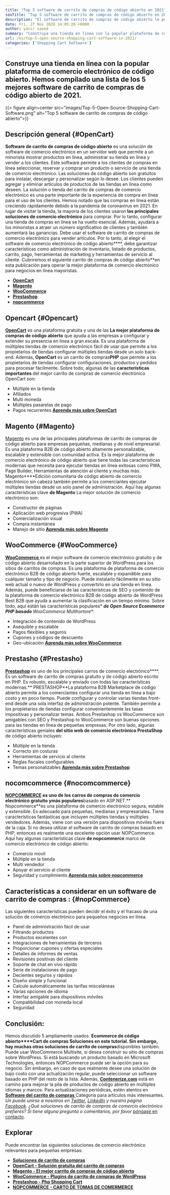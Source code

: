 ```yaml
---
title: "Top 5 software de carrito de compras de código abierto en 2021" 
seoTitle: "Top 5 software de carrito de compras de código abierto en 2021" 
description: "El software de carrito de compras de código abierto le permite configurar un sitio web de comercio electrónico en línea de bajo costo para su negocio. Revisemos los 5 mejores carritos de compras gratuitos." 
date: Fri, 27 Nov 2020 14:05:20 +0000
author: yasir saeed
summary: "Construya una tienda en línea con la popular plataforma de comercio electrónico de código abierto. Hemos compilado una lista de los 5 mejores software de carrito de compras de código abierto de 2021." 
url: /es/top-5-open-source-shopping-cart-software-in-2021/
categories: ['Shopping Cart Software']
---
```


## Construye una tienda en línea con la popular plataforma de comercio electrónico de código abierto. Hemos compilado una lista de los 5 mejores software de carrito de compras de código abierto de 2021.

{{< figure align=center src="images/Top-5-Open-Source-Shopping-Cart-Software.png" alt="Top 5 software de carrito de compras de código abierto">}}


## **Descripción general** {#OpenCart}

**Software de carrito de compras de código abierto** es una solución de software de comercio electrónico en un servidor web que permite a un minorista mostrar productos en línea, administrar su tienda en línea y vender a los clientes. Este software permite a los clientes de compras en línea seleccionar, reservar y comprar un producto o servicio de una tienda de comercio electrónico. Las soluciones de código abierto son gratuitos para instalar, descargar y personalizar según lo desee. Los clientes pueden agregar y eliminar artículos de productos de las tiendas en línea como deseen. La solución o tienda del carrito de compras de comercio electrónico es una parte importante de la experiencia de compra en línea para el uso de los clientes.
Hemos notado que las compras en línea están creciendo rápidamente debido a la pandemia de coronavirus en 2021. En lugar de visitar la tienda, la mayoría de los clientes usaron **las principales soluciones de comercio electrónico** para comprar. Por lo tanto, configurar una tienda de compras en línea se ha vuelto esencial. Además, ayudará a los minoristas a atraer un número significativo de clientes y también aumentará las ganancias. Debe usar el software de carrito de compras de comercio electrónico para vender artículos. Por lo tanto, al elegir el software de comercio electrónico de código abierto****, debe garantizar características como administración de inventario, listado de productos, carrito, pago, herramientas de marketing y herramientas de servicio al cliente.
Cubriremos el siguiente carrito de compras de código abierto**en esta publicación para operar la mejor plataforma de comercio electrónico para negocios en línea mayoristas.
* [ **OpenCart** ][1]
* [ **Magento** ][2]
* [ **WooCommerce** ][3]
* [ **Prestashop** ][4]
* [ **nopcommerce** ][5]

## Opencart {#Opencart}

[ **OpenCart**][6] es una plataforma gratuita y una de las **La mejor plataforma de compras de código abierto** que ayuda a las empresas a configurar y extender su presencia en línea a gran escala. Es una plataforma de múltiples tiendas de comercio electrónico fácil de usar que permite a los propietarios de tiendas configurar múltiples tiendas desde un solo back-end. Además, **OpenCart** es un carrito de compras**PHP** que permite a los propietarios de tiendas configurar configuraciones, productos y pedidos para procesar fácilmente.
Sobre todo, algunas de las **características importantes** del mejor carrito de compras de comercio electrónico OpenCart son:
  * Múltiple en la tienda
  * Afiliados
  * Multi moneda
  * Múltiples pasarelas de pago
  * Pagos recurrentes
[ **Aprenda más sobre OpenCart** ][7]

## Magento {#Magento}

[Magento][8] es una de las principales plataformas de carrito de compras de código abierto para empresas pequeñas, medianas y de nivel empresarial. Es una plataforma B2B de código abierto altamente personalizable, escalable y extensible con comunidad activa. Es la mejor plataforma de comercio electrónico de código abierto que tiene todas las características modernas que necesita para ejecutar tiendas en línea exitosas como PWA, Page Builder, Herramientas de atención al cliente y muchas más. Magento****Edición comunitaria de código abierto de comercio electrónico sin cabeza también permite a los comerciantes ejecutar múltiples tiendas desde un solo panel de administración.
Aquí hay algunas características clave **de Magento** La mejor solución de comercio electrónico son:
  * Constructor de páginas
  * Aplicación web progresiva (PWA)
  * Comercialización visual
  * Compra instantánea
  * Manejo de sitio
[ **Aprenda más sobre Magento** ][8]

## WooCommerce {#WooCommerce}

[ **WooCommerce** ][9] es el mejor software de comercio electrónico gratuito y de código abierto desarrollado en la parte superior de WordPress para los sitios de carritos de compras. Es una plataforma de plataforma de comercio electrónico B2B de código abierto fuerte, escalable y expandible para cualquier tamaño y tipo de negocio. Puede instalarlo fácilmente en su sitio web actual o nuevo de WordPress y convertirlo en una tienda en línea. Además, puede beneficiarse de las características de SEO y contenido de la plataforma de comercio electrónico B2B de código abierto de WordPress Best B2B que ayuda a aumentar la clasificación en un tiempo mínimo.
Sobre todo, aquí están las características populares* ***de Open Source Ecommerce PHP basado** WooCommerce Multhortore**:
  * Integración de contenido de WordPress
  * Asequible y escalable
  * Pagos flexibles y seguros
  * Cupones y códigos de descuento
  * Geo-ubicación
[ **Aprenda más sobre WooCommerce** ][10]

## Prestasho {#Prestasho}

[ **Prestashop**][11] es uno de los principales carros de comercio electrónico****. Es un software de carrito de compras gratuito y de código abierto escrito en PHP. Es robusto, escalable y enviado con todas las características modernas.** PRESTASHOP**La plataforma B2B Marketplace de código abierto permite a los comerciantes configurar una tienda en línea a bajo costo y en poco tiempo. Puede configurar y controlar varias tiendas front-end desde una sola interfaz de administración potente. También permite a los propietarios de tiendas configurar convenientemente las tasas impositivas y personalizar temas. Ambos Prestashop vs WooCommerce son amigables con SEO y Prestashop to WooCommerce son buenas opciones para las tiendas en línea de pequeñas empresas.
Por otro lado, algunas características geniales **del sitio web de comercio electrónico PrestaShop** de código abierto incluyen:
  * Múltiple en la tienda
  * Correcto sin costuras
  * Herramientas de servicio al cliente
  * Reglas fiscales configurables
  * Temas personalizables
[ **Aprenda más sobre Prestashop** ][12]

## nocomcommerce {#nocomcommerce}

**[NOPCOMMERCE][13] **es uno de los carros de compras de comercio electrónico gratuito y**más populares**basado en ASP.NET.** Nopcommerce**es una plataforma de comercio electrónico segura, estable y extensible. Es adecuado para pequeñas, medianas y empresariales. Tiene características fantásticas que incluyen múltiples tiendas y múltiples vendedores. Además, viene con una versión para dispositivos móviles fuera de la caja. Si no desea utilizar el software de carrito de compras basado en PHP, entonces es realmente una excelente opción usar NOPCommerce.
Aquí hay algunas características clave **de nopcommerce** marco de comercio electrónico de código abierto:
  * Comercio movil
  * Múltiple en la tienda
  * Multi vendedor
  * Apoyar el servicio al cliente
  * Seguridad y cumplimiento
[ **Aprenda más sobre nopcommerce** ][14]

## **Características a considerar en un software de carrito de compras** : {#nopCommerce}

Las siguientes características pueden decidir el éxito y el fracaso de una solución de comercio electrónico para pequeños negocios en línea.
  * Panel de administración fácil de usar
  * Filtrando productos
  * Productos excelentes con
  * Integraciones de herramientas de terceros
  * Proporcionar cupones y ofertas especiales
  * Detalles de informes de ventas
  * Revisiones positivas del cliente
  * Soporte de chat en vivo rápido
  * Serie de instalaciones de pago
  * Decientes seguros y rápidos
  * Diseño simple y funcional
  * Calcule automáticamente las tarifas misceláneas
  * Varias opciones de idioma
  * Interfaz amigable para dispositivos móviles
  * Compatibilidad con moneda local
  * Seguridad

## Conclusión:
Hemos discutido 5 ampliamente usados ​​ **Ecommerce de código abierto****Cart de compras **Soluciones en este tutorial. Sin embargo, hay muchas otras** soluciones de carrito de compras**disponibles también. Puede usar WooCommerce Multisite, si desea construir su sitio de compras sobre WordPress. Si está buscando un producto basado en Microsoft Technologies, entonces NOPCommerce puede ser la opción para su negocio. Sin embargo, en caso de que realmente desee una solución de bajo costo con una actualización regular, puede seleccionar un software basado en PHP del resto de la lista.
Además, [ **Contenerize.com**][15] está en camino para mejorar la pila de productos de código abierto en múltiples idiomas y marcos. Para actualizaciones periódicas, estén atentos en [**Software del carrito de compras** ][16] Categoría para artículos más interesantes. _Un puede unirse a nosotros en [Twitter][17], [LinkedIn][18] y nuestra página [Facebook][19]. ¿Qué soluciones de carrito de compras de comercio electrónico prefieres? Si tiene alguna pregunta o comentarios, por favor_ [póngase en contacto][20].

## Explorar
Puede encontrar las siguientes soluciones de comercio electrónico relevantes para pequeñas empresas:
* [ **Soluciones de carrito de compras** ][21]
* [ **OpenCart - Solución gratuita del carrito de compras** ][22]
* [ **Magento - El mejor carrito de compras de código abierto** ][23]
* [ **WooCommerce - Plugins de carrito de compras de WordPress** ][24]
* [ **Prestashop - Php Shopping Cart** ][25]
* [ **NOPCOMMERCE - CARTO DE TOMAS DE COMERMERCE** ][26]



[1]: #OpenCart
[2]: #Magento
[3]: #WooCommerce
[4]: #PrestaShop
[5]: #nopCommerce
[6]: https://products.containerize.com/ecommerce/opencart/
[7]: https://www.opencart.com/
[8]: https://magento.com/
[9]: https://products.containerize.com/ecommerce/woocommerce/
[10]: https://woocommerce.com/
[11]: https://products.containerize.com/ecommerce/prestashop/
[12]: https://www.prestashop.com/
[13]: https://products.containerize.com/ecommerce/nopcommerce/
[14]: https://www.nopcommerce.com/
[15]: https://www.containerize.com/
[16]: https://blog.containerize.com/category/shopping-cart-software
[17]: https://twitter.com/containerize_co
[18]: https://www.linkedin.com/company/containerize/
[19]: http://facebook.com/containerize
[20]: mailto:yasir.saeed@aspose.com
[21]: https://products.containerize.com/ecommerce
[22]: https://products.containerize.com/ecommerce/opencart
[23]: https://products.containerize.com/ecommerce/magento
[24]: https://products.containerize.com/ecommerce/woocommerce
[25]: https://products.containerize.com/ecommerce/prestashop
[26]: https://products.containerize.com/ecommerce/nopcommerce
